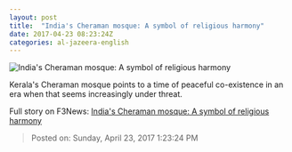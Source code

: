```yaml
---
layout: post
title:  "India's Cheraman mosque: A symbol of religious harmony"
date: 2017-04-23 08:23:24Z
categories: al-jazeera-english
---
```


![India's Cheraman mosque: A symbol of religious harmony](http://www.aljazeera.com/mritems/Images/2017/4/6/41d804299acd4351888be1fd80662be2_18.jpg)

Kerala's Cheraman mosque points to a time of peaceful co-existence in an era when that seems increasingly under threat.


Full story on F3News: [India's Cheraman mosque: A symbol of religious harmony](http://www.f3nws.com/n/EurjHC)

> Posted on: Sunday, April 23, 2017 1:23:24 PM
